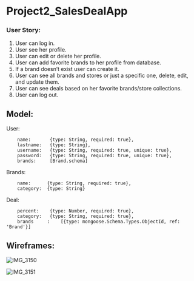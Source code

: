 # Project2_SalesDealApp
### User Story:
1. User can log in.
2. User see her profile.
3. User can edit or delete her profile.
4. User can add favorite brands to her profile from database.
5. If a brand doesn’t exist user can create it.
6. User can see all brands and stores or just a specific one, delete, edit, and update them.
7. User can see deals based on her favorite brands/store collections. 
8. User can log out.

## Model:
User:
```
    name:       {type: String, required: true},
    lastname:   {type: String},
    username:   {type: String, required: true, unique: true},
    password:   {type: String, required: true, unique: true},
    brands:     [Brand.schema]
```

Brands:
```
    name:      {type: String, required: true},
    category:  {type: String}
```

Deal:
```
    percent:    {type: Number, required: true},
    category:   {type: String, required: true},
    brands     :    [{type: mongoose.Schema.Types.ObjectId, ref: 'Brand'}]
```

## Wireframes:

![IMG_3150](https://user-images.githubusercontent.com/26368039/55023039-9181dc00-4fc1-11e9-9c71-fd54bb009ac0.jpg)

![IMG_3151](https://user-images.githubusercontent.com/26368039/55023094-aeb6aa80-4fc1-11e9-9b06-1fcd6f99c4c6.jpg)

